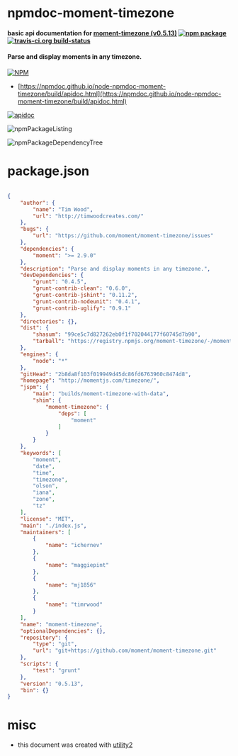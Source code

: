 # npmdoc-moment-timezone

#### basic api documentation for  [moment-timezone (v0.5.13)](http://momentjs.com/timezone/)  [![npm package](https://img.shields.io/npm/v/npmdoc-moment-timezone.svg?style=flat-square)](https://www.npmjs.org/package/npmdoc-moment-timezone) [![travis-ci.org build-status](https://api.travis-ci.org/npmdoc/node-npmdoc-moment-timezone.svg)](https://travis-ci.org/npmdoc/node-npmdoc-moment-timezone)

#### Parse and display moments in any timezone.

[![NPM](https://nodei.co/npm/moment-timezone.png?downloads=true&downloadRank=true&stars=true)](https://www.npmjs.com/package/moment-timezone)

- [https://npmdoc.github.io/node-npmdoc-moment-timezone/build/apidoc.html](https://npmdoc.github.io/node-npmdoc-moment-timezone/build/apidoc.html)

[![apidoc](https://npmdoc.github.io/node-npmdoc-moment-timezone/build/screenCapture.buildCi.browser.%252Ftmp%252Fbuild%252Fapidoc.html.png)](https://npmdoc.github.io/node-npmdoc-moment-timezone/build/apidoc.html)

![npmPackageListing](https://npmdoc.github.io/node-npmdoc-moment-timezone/build/screenCapture.npmPackageListing.svg)

![npmPackageDependencyTree](https://npmdoc.github.io/node-npmdoc-moment-timezone/build/screenCapture.npmPackageDependencyTree.svg)



# package.json

```json

{
    "author": {
        "name": "Tim Wood",
        "url": "http://timwoodcreates.com/"
    },
    "bugs": {
        "url": "https://github.com/moment/moment-timezone/issues"
    },
    "dependencies": {
        "moment": ">= 2.9.0"
    },
    "description": "Parse and display moments in any timezone.",
    "devDependencies": {
        "grunt": "0.4.5",
        "grunt-contrib-clean": "0.6.0",
        "grunt-contrib-jshint": "0.11.2",
        "grunt-contrib-nodeunit": "0.4.1",
        "grunt-contrib-uglify": "0.9.1"
    },
    "directories": {},
    "dist": {
        "shasum": "99ce5c7d827262eb0f1f702044177f60745d7b90",
        "tarball": "https://registry.npmjs.org/moment-timezone/-/moment-timezone-0.5.13.tgz"
    },
    "engines": {
        "node": "*"
    },
    "gitHead": "2b8da8f103f019949d45dc86fd6763960c8474d8",
    "homepage": "http://momentjs.com/timezone/",
    "jspm": {
        "main": "builds/moment-timezone-with-data",
        "shim": {
            "moment-timezone": {
                "deps": [
                    "moment"
                ]
            }
        }
    },
    "keywords": [
        "moment",
        "date",
        "time",
        "timezone",
        "olson",
        "iana",
        "zone",
        "tz"
    ],
    "license": "MIT",
    "main": "./index.js",
    "maintainers": [
        {
            "name": "ichernev"
        },
        {
            "name": "maggiepint"
        },
        {
            "name": "mj1856"
        },
        {
            "name": "timrwood"
        }
    ],
    "name": "moment-timezone",
    "optionalDependencies": {},
    "repository": {
        "type": "git",
        "url": "git+https://github.com/moment/moment-timezone.git"
    },
    "scripts": {
        "test": "grunt"
    },
    "version": "0.5.13",
    "bin": {}
}
```



# misc
- this document was created with [utility2](https://github.com/kaizhu256/node-utility2)

